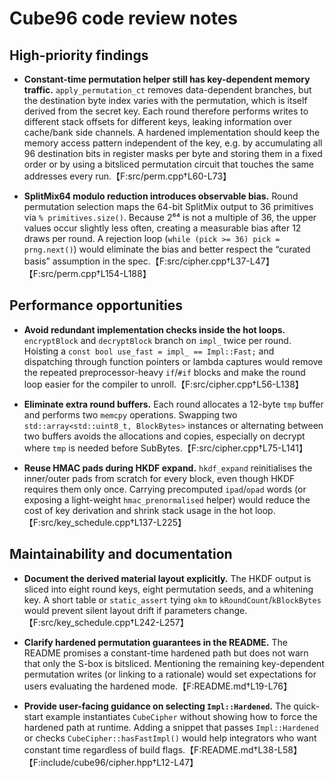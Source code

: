 # Cube96 code review notes

## High-priority findings

- **Constant-time permutation helper still has key-dependent memory traffic.**
  `apply_permutation_ct` removes data-dependent branches, but the destination
  byte index varies with the permutation, which is itself derived from the
  secret key. Each round therefore performs writes to different stack offsets
  for different keys, leaking information over cache/bank side channels. A
  hardened implementation should keep the memory access pattern independent of
  the key, e.g. by accumulating all 96 destination bits in register masks per
  byte and storing them in a fixed order or by using a bitsliced permutation
  circuit that touches the same addresses every run.【F:src/perm.cpp†L60-L73】

- **SplitMix64 modulo reduction introduces observable bias.**
  Round permutation selection maps the 64-bit SplitMix output to 36 primitives
  via `% primitives.size()`. Because 2⁶⁴ is not a multiple of 36, the upper
  values occur slightly less often, creating a measurable bias after 12 draws
  per round. A rejection loop (`while (pick >= 36) pick = prng.next()`) would
  eliminate the bias and better respect the “curated basis” assumption in the
  spec.【F:src/cipher.cpp†L37-L47】【F:src/perm.cpp†L154-L188】

## Performance opportunities

- **Avoid redundant implementation checks inside the hot loops.**
  `encryptBlock` and `decryptBlock` branch on `impl_` twice per round. Hoisting a
  `const bool use_fast = impl_ == Impl::Fast;` and dispatching through function
  pointers or lambda captures would remove the repeated preprocessor-heavy
  `if`/`#if` blocks and make the round loop easier for the compiler to unroll.【F:src/cipher.cpp†L56-L138】

- **Eliminate extra round buffers.**
  Each round allocates a 12-byte `tmp` buffer and performs two `memcpy`
  operations. Swapping two `std::array<std::uint8_t, BlockBytes>` instances or
  alternating between two buffers avoids the allocations and copies, especially
  on decrypt where `tmp` is needed before SubBytes.【F:src/cipher.cpp†L75-L141】

- **Reuse HMAC pads during HKDF expand.**
  `hkdf_expand` reinitialises the inner/outer pads from scratch for every block,
  even though HKDF requires them only once. Carrying precomputed `ipad`/`opad`
  words (or exposing a light-weight `hmac_prenormalised` helper) would reduce
  the cost of key derivation and shrink stack usage in the hot loop.【F:src/key_schedule.cpp†L137-L225】

## Maintainability and documentation

- **Document the derived material layout explicitly.**
  The HKDF output is sliced into eight round keys, eight permutation seeds, and
  a whitening key. A short table or `static_assert` tying `okm` to
  `kRoundCount`/`kBlockBytes` would prevent silent layout drift if parameters
  change.【F:src/key_schedule.cpp†L242-L257】

- **Clarify hardened permutation guarantees in the README.**
  The README promises a constant-time hardened path but does not warn that only
  the S-box is bitsliced. Mentioning the remaining key-dependent permutation
  writes (or linking to a rationale) would set expectations for users evaluating
  the hardened mode.【F:README.md†L19-L76】

- **Provide user-facing guidance on selecting `Impl::Hardened`.**
  The quick-start example instantiates `CubeCipher` without showing how to force
  the hardened path at runtime. Adding a snippet that passes `Impl::Hardened` or
  checks `CubeCipher::hasFastImpl()` would help integrators who want constant
  time regardless of build flags.【F:README.md†L38-L58】【F:include/cube96/cipher.hpp†L12-L47】

